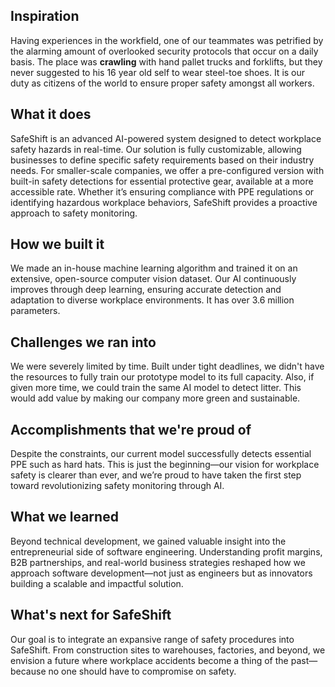 ## Inspiration
Having experiences in the workfield, one of our teammates was petrified by the alarming amount of overlooked security protocols that occur on a daily basis. The place was **crawling** with hand pallet trucks and forklifts, but they never suggested to his 16 year old self to wear steel-toe shoes. It is our duty as citizens of the world to ensure proper safety amongst all workers. 
## What it does
SafeShift is an advanced AI-powered system designed to detect workplace safety hazards in real-time. Our solution is fully customizable, allowing businesses to define specific safety requirements based on their industry needs. For smaller-scale companies, we offer a pre-configured version with built-in safety detections for essential protective gear, available at a more accessible rate. Whether it’s ensuring compliance with PPE regulations or identifying hazardous workplace behaviors, SafeShift provides a proactive approach to safety monitoring.
## How we built it
We made an in-house machine learning algorithm and trained it on an extensive, open-source computer vision dataset. Our AI continuously improves through deep learning, ensuring accurate detection and adaptation to diverse workplace environments.  It has over 3.6 million parameters.
## Challenges we ran into
We were severely limited by time. Built under tight deadlines, we didn't have the resources to fully train our prototype model to its full capacity. Also, if given more time, we could train the same AI model to detect litter. This would add value by making our company more green and sustainable.
## Accomplishments that we're proud of
Despite the constraints, our current model successfully detects essential PPE such as hard hats. This is just the beginning—our vision for workplace safety is clearer than ever, and we’re proud to have taken the first step toward revolutionizing safety monitoring through AI.
## What we learned
Beyond technical development, we gained valuable insight into the entrepreneurial side of software engineering. Understanding profit margins, B2B partnerships, and real-world business strategies reshaped how we approach software development—not just as engineers but as innovators building a scalable and impactful solution.
## What's next for SafeShift
Our goal is to integrate an expansive range of safety procedures into SafeShift. From construction sites to warehouses, factories, and beyond, we envision a future where workplace accidents become a thing of the past—because no one should have to compromise on safety.

